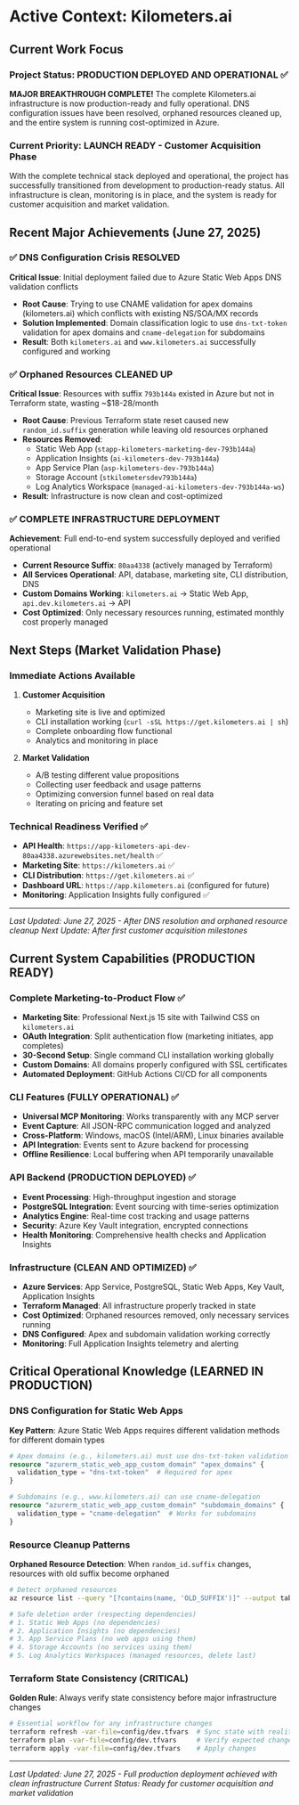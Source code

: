 # Active Context: Kilometers.ai

## Current Work Focus

### Project Status: PRODUCTION DEPLOYED AND OPERATIONAL ✅
**MAJOR BREAKTHROUGH COMPLETE!** The complete Kilometers.ai infrastructure is now production-ready and fully operational. DNS configuration issues have been resolved, orphaned resources cleaned up, and the entire system is running cost-optimized in Azure.

### Current Priority: LAUNCH READY - Customer Acquisition Phase
With the complete technical stack deployed and operational, the project has successfully transitioned from development to production-ready status. All infrastructure is clean, monitoring is in place, and the system is ready for customer acquisition and market validation.

## Recent Major Achievements (June 27, 2025)

### ✅ DNS Configuration Crisis RESOLVED
**Critical Issue**: Initial deployment failed due to Azure Static Web Apps DNS validation conflicts
- **Root Cause**: Trying to use CNAME validation for apex domains (kilometers.ai) which conflicts with existing NS/SOA/MX records
- **Solution Implemented**: Domain classification logic to use `dns-txt-token` validation for apex domains and `cname-delegation` for subdomains
- **Result**: Both `kilometers.ai` and `www.kilometers.ai` successfully configured and working

### ✅ Orphaned Resources CLEANED UP  
**Critical Issue**: Resources with suffix `793b144a` existed in Azure but not in Terraform state, wasting ~$18-28/month
- **Root Cause**: Previous Terraform state reset caused new `random_id.suffix` generation while leaving old resources orphaned
- **Resources Removed**: 
  - Static Web App (`stapp-kilometers-marketing-dev-793b144a`)
  - Application Insights (`ai-kilometers-dev-793b144a`) 
  - App Service Plan (`asp-kilometers-dev-793b144a`)
  - Storage Account (`stkilometersdev793b144a`)
  - Log Analytics Workspace (`managed-ai-kilometers-dev-793b144a-ws`)
- **Result**: Infrastructure is now clean and cost-optimized

### ✅ COMPLETE INFRASTRUCTURE DEPLOYMENT
**Achievement**: Full end-to-end system successfully deployed and verified operational
- **Current Resource Suffix**: `80aa4338` (actively managed by Terraform)
- **All Services Operational**: API, database, marketing site, CLI distribution, DNS
- **Custom Domains Working**: `kilometers.ai` → Static Web App, `api.dev.kilometers.ai` → API
- **Cost Optimized**: Only necessary resources running, estimated monthly cost properly managed

## Next Steps (Market Validation Phase)

### Immediate Actions Available
1. **Customer Acquisition**
   - Marketing site is live and optimized
   - CLI installation working (`curl -sSL https://get.kilometers.ai | sh`)
   - Complete onboarding flow functional
   - Analytics and monitoring in place

2. **Market Validation**
   - A/B testing different value propositions
   - Collecting user feedback and usage patterns
   - Optimizing conversion funnel based on real data
   - Iterating on pricing and feature set

### Technical Readiness Verified ✅
- **API Health**: `https://app-kilometers-api-dev-80aa4338.azurewebsites.net/health` ✅
- **Marketing Site**: `https://kilometers.ai` ✅  
- **CLI Distribution**: `https://get.kilometers.ai` ✅
- **Dashboard URL**: `https://app.kilometers.ai` (configured for future)
- **Monitoring**: Application Insights fully configured ✅

---
*Last Updated: June 27, 2025 - After DNS resolution and orphaned resource cleanup*
*Next Update: After first customer acquisition milestones*

## Current System Capabilities (PRODUCTION READY)

### Complete Marketing-to-Product Flow ✅
- **Marketing Site**: Professional Next.js 15 site with Tailwind CSS on `kilometers.ai`
- **OAuth Integration**: Split authentication flow (marketing initiates, app completes)
- **30-Second Setup**: Single command CLI installation working globally
- **Custom Domains**: All domains properly configured with SSL certificates
- **Automated Deployment**: GitHub Actions CI/CD for all components

### CLI Features (FULLY OPERATIONAL) ✅
- **Universal MCP Monitoring**: Works transparently with any MCP server
- **Event Capture**: All JSON-RPC communication logged and analyzed
- **Cross-Platform**: Windows, macOS (Intel/ARM), Linux binaries available
- **API Integration**: Events sent to Azure backend for processing
- **Offline Resilience**: Local buffering when API temporarily unavailable

### API Backend (PRODUCTION DEPLOYED) ✅
- **Event Processing**: High-throughput ingestion and storage
- **PostgreSQL Integration**: Event sourcing with time-series optimization
- **Analytics Engine**: Real-time cost tracking and usage patterns
- **Security**: Azure Key Vault integration, encrypted connections
- **Health Monitoring**: Comprehensive health checks and Application Insights

### Infrastructure (CLEAN AND OPTIMIZED) ✅
- **Azure Services**: App Service, PostgreSQL, Static Web Apps, Key Vault, Application Insights
- **Terraform Managed**: All infrastructure properly tracked in state
- **Cost Optimized**: Orphaned resources removed, only necessary services running
- **DNS Configured**: Apex and subdomain validation working correctly
- **Monitoring**: Full Application Insights telemetry and alerting

## Critical Operational Knowledge (LEARNED IN PRODUCTION)

### DNS Configuration for Static Web Apps
**Key Pattern**: Azure Static Web Apps requires different validation methods for different domain types
```terraform
# Apex domains (e.g., kilometers.ai) must use dns-txt-token validation
resource "azurerm_static_web_app_custom_domain" "apex_domains" {
  validation_type = "dns-txt-token"  # Required for apex
}

# Subdomains (e.g., www.kilometers.ai) can use cname-delegation
resource "azurerm_static_web_app_custom_domain" "subdomain_domains" {
  validation_type = "cname-delegation"  # Works for subdomains
}
```

### Resource Cleanup Patterns
**Orphaned Resource Detection**: When `random_id.suffix` changes, resources with old suffix become orphaned
```bash
# Detect orphaned resources
az resource list --query "[?contains(name, 'OLD_SUFFIX')]" --output table

# Safe deletion order (respecting dependencies)
# 1. Static Web Apps (no dependencies)
# 2. Application Insights (no dependencies)  
# 3. App Service Plans (no web apps using them)
# 4. Storage Accounts (no services using them)
# 5. Log Analytics Workspaces (managed resources, delete last)
```

### Terraform State Consistency (CRITICAL)
**Golden Rule**: Always verify state consistency before major infrastructure changes
```bash
# Essential workflow for any infrastructure changes
terraform refresh -var-file=config/dev.tfvars  # Sync state with reality
terraform plan -var-file=config/dev.tfvars     # Verify expected changes
terraform apply -var-file=config/dev.tfvars    # Apply changes
```

---

*Last Updated: June 27, 2025 - Full production deployment achieved with clean infrastructure*
*Current Status: Ready for customer acquisition and market validation* 